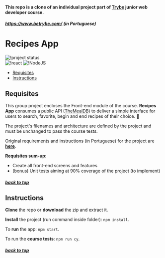#### <a name="top"></a> This repo is a clone of an individual project part of [Trybe](https://www.betrybe.com/) junior web developer course.
##### https://www.betrybe.com/ (in Portuguese)

# Recipes App
![!project status](https://img.shields.io/badge/status-development-f4a201?style=flat&logo=visual-studio-code)   
![!react](https://img.shields.io/badge/react-purple?style=flat&logo=react) 
![!NodeJS](https://img.shields.io/badge/node.js-yellowgreen?style=flat&logo=javascript) 
- [Requisites](#requisites)
- [Instructions](#instructions)


## Requisites <a name="requisites"></a>

This group project encloses the Front-end module of the course. **Recipes App** consumes a public API ([TheMealDB](https://www.themealdb.com/)) to deliver a simple interface for users to search, favorite, begin and end recipes of their choice. 🍳

The project's filenames and architecture are defined by the project and must be unchanged to pass the course tests.

Original requirements and instructions (in Portuguese) for the project are [**here**](README_original.md).


**Requisites sum-up:**

- Create all front-end screens and features
- (bonus) Unit tests aiming at 90% coverage of the project (to implement)

##### [back to top](#top)

## Instructions <a name="instructions"></a>

**Clone** the repo or **download** the zip and extract it.

**Install** the project (run command inside folder): `npm install`.

To **run** the app: `npm start`.

To run the **course tests**: `npm run cy`.

##### [back to top](#top)

